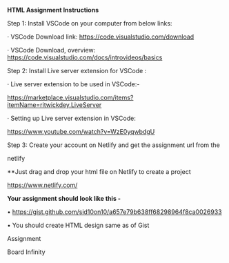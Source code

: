 ﻿

**HTML Assignment Instructions**

Step 1: Install VSCode on your computer from below links:

· VSCode Download link: https://code.visualstudio.com/download

· VSCode Download, overview: https://code.visualstudio.com/docs/introvideos/basics

Step 2: Install Live server extension for VSCode :

· Live server extension to be used in VSCode:-

https://marketplace.visualstudio.com/items?itemName=ritwickdey.LiveServer

· Setting up Live server extension in VSCode:

https://www.youtube.com/watch?v=WzE0yqwbdgU

Step 3: Create your account on Netlify and get the assignment url from the

netlify

\*\*Just drag and drop your html file on Netlify to create a project

https://www.netlify.com/

**Your assignment should look like this -**

• <https://gist.github.com/sid10on10/a657e79b638ff68298964f8ca0026933>

• You should create HTML design same as of Gist

Assignment

Board Infinity

